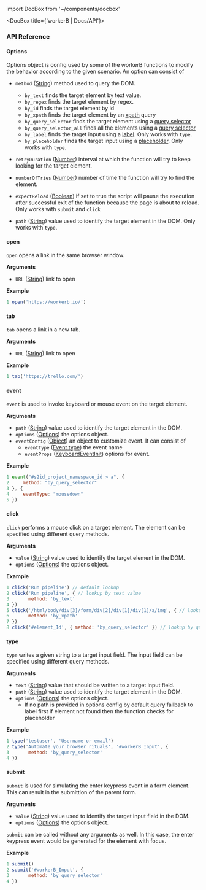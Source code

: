 import DocBox from '~/components/docbox'

<DocBox title={'workerB | Docs/API'}>

### **API Reference**


#### **Options**

Options object is config used by some of the workerB functions to modify the behavior according to the given scenario. An option can consist of
-   `method` ([String](https://developer.mozilla.org/docs/Web/JavaScript/Reference/Global_Objects/String)) method used to query the DOM.
    -   `by_text` finds the target element by text value.
    -   `by_regex` finds the target element by regex.
    -   `by_id` finds the target element by id
    -   `by_xpath` finds the target element by an [xpath](https://developer.mozilla.org/en-US/docs/Web/XPath) query
    -   `by_query_selector` finds the target element using a [query selector](https://developer.mozilla.org/en-US/docs/Web/API/Document/querySelector)
    -   `by_query_selector_all` finds all the elements using a [query selector](https://developer.mozilla.org/en-US/docs/Web/API/Document/querySelector)
    -   `by_label` finds the target input using a [label](https://developer.mozilla.org/en-US/docs/Web/HTML/Element/label). Only works with `type`.
    -   `by_placeholder` finds the target input using a [placeholder](https://developer.mozilla.org/en-US/docs/Web/HTML/Element/input#htmlattrdefplaceholder). Only works with `type`.
-   `retryDuration` ([Number](https://developer.mozilla.org/docs/Web/JavaScript/Reference/Global_Objects/Number)) interval at which the function will try to keep looking for the target element.

-   `numberOfTries` ([Number](https://developer.mozilla.org/docs/Web/JavaScript/Reference/Global_Objects/Number)) number of time the function will try to find the element.

-   `expectReload` ([Boolean](https://developer.mozilla.org/docs/Web/JavaScript/Reference/Global_Objects/Boolean)) if set to true the script will pause the execution after successful exit of the function because the page is about to reload. Only works with `submit` and `click`

-   `path` ([String](https://developer.mozilla.org/docs/Web/JavaScript/Reference/Global_Objects/String)) value used to identify the target element in the DOM. Only works with `type`.



#### **open**

`open` opens a link in the same browser window.

**Arguments**

-   `URL` ([String](https://developer.mozilla.org/docs/Web/JavaScript/Reference/Global_Objects/String)) link to open

**Example**

```javascript
1 open('https://workerb.io/')
```

#### **tab**

`tab` opens a link in a new tab.

**Arguments**

-   `URL` ([String](https://developer.mozilla.org/docs/Web/JavaScript/Reference/Global_Objects/String)) link to open

**Example**

```javascript
1 tab('https://trello.com/')
```

#### **event**

`event` is used to invoke keyboard or mouse event on the target element.

**Arguments**

-   `path` ([String](https://developer.mozilla.org/docs/Web/JavaScript/Reference/Global_Objects/String)) value used to identify the target element in the DOM.
-   `options` ([Options](#options)) the options object.
-   `eventConfig` ([Object](https://developer.mozilla.org/docs/Web/JavaScript/Reference/Global_Objects/Object)) an object to customize event. It can consist of 
    - `eventType` ([Event type](https://developer.mozilla.org/en-US/docs/Web/API/Event/type)) the event name
    - `eventProps` ([KeyboardEventInit](https://developer.mozilla.org/en-US/docs/Web/API/KeyboardEvent/KeyboardEvent)) options for event.

**Example**

```javascript
1 event("#s2id_project_namespace_id > a", {
2     method: "by_query_selector"
3 }, {
4     eventType: "mousedown"
5 })
```

#### **click**

`click` performs a mouse click on a target element. The element can be specified using different query methods.

**Arguments**

-   `value` ([String](https://developer.mozilla.org/docs/Web/JavaScript/Reference/Global_Objects/String)) value used to identify the target element in the DOM.
-   `options` ([Options](#options)) the options object.

**Example**

```javascript
1 click('Run pipeline') // default lookup
2 click('Run pipeline', { // lookup by text value
3       method: 'by_text'
4 })
5 click('/html/body/div[3]/form/div[2]/div[1]/div[1]/a/img', { // lookup by xpath
6       method: 'by_xpath'
7 })
8 click('#element_Id', { method: 'by_query_selector' }) // lookup by query selector
```

#### **type**

`type` writes a given string to a target input field. The input field can be specified using different query methods.

**Arguments**

-   `text` ([String](https://developer.mozilla.org/docs/Web/JavaScript/Reference/Global_Objects/String)) value that should be written to a target input field.
-   `path` ([String](https://developer.mozilla.org/docs/Web/JavaScript/Reference/Global_Objects/String)) value used to identify the target element in the DOM.
-   `options` ([Options](#options)) the options object.
    -   If no path is provided in options config by default query fallback to label first if element not found then the function checks for placeholder

**Example**

```javascript
1 type('testuser', 'Username or email')
2 type('Automate your browser rituals', '#workerB_Input', {
3       method: 'by_query_selector'
4 })
```

#### **submit**

`submit` is used for simulating the enter keypress event in a form element. This can result in the submittion of the parent form.

**Arguments**

-   `value` ([String](https://developer.mozilla.org/docs/Web/JavaScript/Reference/Global_Objects/String)) value used to identify the target input field in the DOM.
-   `options` ([Options](#options)) the options object.

`submit` can be called without any arguments as well. In this case, the enter keypress event would be generated for the element with focus.

**Example**

```javascript
1 submit()
2 submit('#workerB_Input', {
3       method: 'by_query_selector'
4 })
```

</DocBox>
